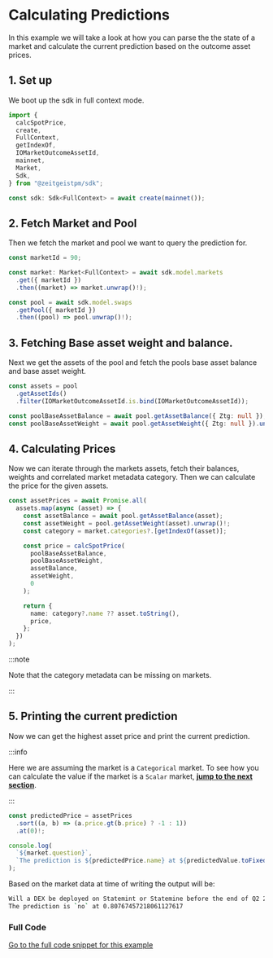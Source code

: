 # Calculating Predictions

In this example we will take a look at how you can parse the the state of a
market and calculate the current prediction based on the outcome asset prices.

## 1. Set up

We boot up the sdk in full context mode.

```ts
import {
  calcSpotPrice,
  create,
  FullContext,
  getIndexOf,
  IOMarketOutcomeAssetId,
  mainnet,
  Market,
  Sdk,
} from "@zeitgeistpm/sdk";

const sdk: Sdk<FullContext> = await create(mainnet());
```

## 2. Fetch Market and Pool

Then we fetch the market and pool we want to query the prediction for.

```ts
const marketId = 90;

const market: Market<FullContext> = await sdk.model.markets
  .get({ marketId })
  .then((market) => market.unwrap()!);

const pool = await sdk.model.swaps
  .getPool({ marketId })
  .then((pool) => pool.unwrap()!);
```

## 3. Fetching Base asset weight and balance.

Next we get the assets of the pool and fetch the pools base asset balance and
base asset weight.

```ts
const assets = pool
  .getAssetIds()
  .filter(IOMarketOutcomeAssetId.is.bind(IOMarketOutcomeAssetId));

const poolBaseAssetBalance = await pool.getAssetBalance({ Ztg: null });
const poolBaseAssetWeight = await pool.getAssetWeight({ Ztg: null }).unwrap()!;
```

## 4. Calculating Prices

Now we can iterate through the markets assets, fetch their balances, weights and
correlated market metadata category. Then we can calculate the price for the
given assets.

```ts
const assetPrices = await Promise.all(
  assets.map(async (asset) => {
    const assetBalance = await pool.getAssetBalance(asset);
    const assetWeight = pool.getAssetWeight(asset).unwrap()!;
    const category = market.categories?.[getIndexOf(asset)];

    const price = calcSpotPrice(
      poolBaseAssetBalance,
      poolBaseAssetWeight,
      assetBalance,
      assetWeight,
      0
    );

    return {
      name: category?.name ?? asset.toString(),
      price,
    };
  })
);
```

:::note

Note that the category metadata can be missing on markets.

:::

## 5. Printing the current prediction

Now we can get the highest asset price and print the current prediction.

:::info

Here we are assuming the market is a `Categorical` market. To see how you can
calculate the value if the market is a `Scalar` market,
**[jump to the next section](/docs/build/sdk/v2/calculating-scalar-prediction)**.

:::

```ts
const predictedPrice = assetPrices
  .sort((a, b) => (a.price.gt(b.price) ? -1 : 1))
  .at(0)!;

console.log(
  `${market.question}`,
  `The prediction is ${predictedPrice.name} at ${predictedValue.toFixed(2)}`
);
```

Based on the market data at time of writing the output will be:

```bash
Will a DEX be deployed on Statemint or Statemine before the end of Q2 2023?
The prediction is `no` at 0.80767457218061127617
```

### Full Code

[Go to the full code snippet for this example](https://github.com/zeitgeistpm/sdk-next/blob/main/playground/examples/src/assets/getting-prediction.ts)
